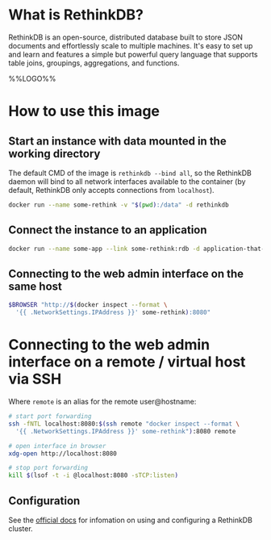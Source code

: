 # What is RethinkDB?

RethinkDB is an open-source, distributed database built to store JSON documents
and effortlessly scale to multiple machines. It's easy to set up and learn and
features a simple but powerful query language that supports table joins,
groupings, aggregations, and functions.

%%LOGO%%

# How to use this image

## Start an instance with data mounted in the working directory

The default CMD of the image is `rethinkdb --bind all`, so the RethinkDB daemon
will bind to all network interfaces available to the container (by default,
RethinkDB only accepts connections from `localhost`).

```bash
docker run --name some-rethink -v "$(pwd):/data" -d rethinkdb
```

## Connect the instance to an application

```bash
docker run --name some-app --link some-rethink:rdb -d application-that-uses-rdb
```

## Connecting to the web admin interface on the same host

```bash
$BROWSER "http://$(docker inspect --format \
  '{{ .NetworkSettings.IPAddress }}' some-rethink):8080"
```

# Connecting to the web admin interface on a remote / virtual host via SSH

Where `remote` is an alias for the remote user@hostname:

```bash
# start port forwarding
ssh -fNTL localhost:8080:$(ssh remote "docker inspect --format \
  '{{ .NetworkSettings.IPAddress }}' some-rethink"):8080 remote

# open interface in browser
xdg-open http://localhost:8080

# stop port forwarding
kill $(lsof -t -i @localhost:8080 -sTCP:listen)
```

## Configuration

See the [official docs](http://www.rethinkdb.com/docs/) for infomation on using
and configuring a RethinkDB cluster.
